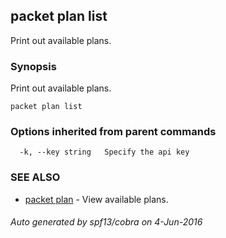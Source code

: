 ## packet plan list

Print out available plans.

### Synopsis


Print out available plans.

```
packet plan list
```

### Options inherited from parent commands

```
  -k, --key string   Specify the api key
```

### SEE ALSO
* [packet plan](packet_plan.md)	 - View available plans.

###### Auto generated by spf13/cobra on 4-Jun-2016
